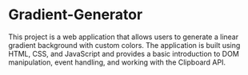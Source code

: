 # Gradient-Generator
This project is a web application that allows users to generate a linear gradient background with custom colors. The application is built using HTML, CSS, and JavaScript and provides a basic introduction to DOM manipulation, event handling, and working with the Clipboard API.
